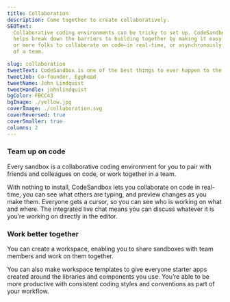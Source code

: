 ```yaml
---
title: Collaboration
description: Come together to create collaboratively.
SEOText:
  Collaborative coding environments can be tricky to set up. CodeSandbox 
  helps break down the barriers to building together by making it easy for two
  or more folks to collaborate on code—in real-time, or asynchronously as part
  of a team.

slug: collaboration
tweetText: CodeSandbox is one of the best things to ever happen to the internet.
tweetJob: Co-founder, Egghead
tweetName: John Lindquist
tweetHandle: johnlindquist
bgColor: FBCC43
bgImage: ./yellow.jpg
coverImage: ./collaboration.svg
coverReversed: true
coverSmaller: true
columns: 2
---
```


<div>

### Team up on code

Every sandbox is a collaborative coding environment for you to pair with friends and 
colleagues on code, or work together in a team.

With nothing to install, CodeSandbox lets you collaborate on code in real-time, you can
see what others are typing, and preview changes as you make them. Everyone gets
a cursor, so you can see who is working on what and where. The integrated live
chat means you can discuss whatever it is you’re working on directly in the
editor.

</div>

<div>

### Work better together

You can create a workspace, enabling you to share sandboxes with team members and
work on them together.

You can also make workspace templates to give everyone starter apps created around
the libraries and components you use. You’re able to be more productive with
consistent coding styles and conventions as part of your workflow.

</div>
